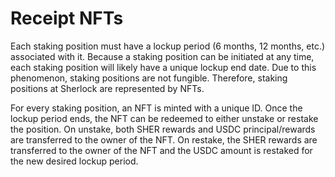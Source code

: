 # Receipt NFTs

Each staking position must have a lockup period (6 months, 12 months, etc.) associated with it. Because a staking position can be initiated at any time, each staking position will likely have a unique lockup end date. Due to this phenomenon, staking positions are not fungible. Therefore, staking positions at Sherlock are represented by NFTs.

For every staking position, an NFT is minted with a unique ID. Once the lockup period ends, the NFT can be redeemed to either unstake or restake the position. On unstake, both SHER rewards and USDC principal/rewards are transferred to the owner of the NFT. On restake, the SHER rewards are transferred to the owner of the NFT and the USDC amount is restaked for the new desired lockup period.
